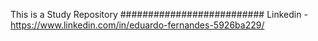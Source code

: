 This is a Study Repository
##########################
Linkedin - https://www.linkedin.com/in/eduardo-fernandes-5926ba229/
